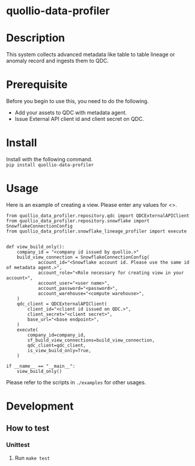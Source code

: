# quollio-data-profiler

# Description
This system collects advanced metadata like table to table lineage or anomaly record and ingests them to QDC.


# Prerequisite
Before you begin to use this, you need to do the following.
- Add your assets to QDC with metadata agent.
- Issue External API client id and client secret on QDC.

# Install
Install with the following command.  
`pip install quollio-data-profiler`

# Usage
Here is an example of creating a view. Please enter any values for <>.  
```
from quollio_data_profiler.repository.qdc import QDCExternalAPIClient
from quollio_data_profiler.repository.snowflake import SnowflakeConnectionConfig
from quollio_data_profiler.snowflake_lineage_profiler import execute


def view_build_only():
    company_id = "<company id issued by quollio.>"
    build_view_connection = SnowflakeConnectionConfig(
            account_id="<Snowflake account id. Please use the same id of metadata agent.>",
            account_role="<Role necessary for creating view in your account>",
            account_user="<user name>",
            account_password="<password>",
            account_warehouse="<compute warehouse>", 
    )
    qdc_client = QDCExternalAPIClient(
        client_id="<client id issued on QDC.>",
        client_secret="<client secret>",
        base_url="<base endpoint>",
    )
    execute(
        company_id=company_id,
        sf_build_view_connections=build_view_connection,
        qdc_client=qdc_client,
        is_view_build_only=True,
    )

if __name__ == "__main__":
    view_build_only()
``` 
Please refer to the scripts in `./examples` for other usages.


# Development
## How to test
### Unittest
1. Run `make test`
